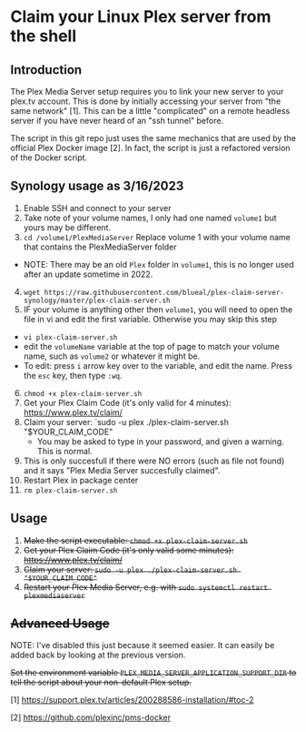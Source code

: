 # Claim your Linux Plex server from the shell

## Introduction

The Plex Media Server setup requires you to link your new server to your plex.tv account. This is done by initially accessing your server from "the same network" [1]. This can be a little "complicated" on a remote headless server if you have never heard of an "ssh tunnel" before.

The script in this git repo just uses the same mechanics that are used by the official Plex Docker image [2]. In fact, the script is just a refactored version of the Docker script.

## Synology usage as 3/16/2023
 1. Enable SSH and connect to your server
 2. Take note of your volume names, I only had one named `volume1` but yours may be different.
 3. `cd /volume1/PlexMediaServer` Replace volume 1 with your volume name that contains the PlexMediaServer folder
  - NOTE: There may be an old `Plex` folder in `volume1`, this is no longer used after an update sometime in 2022.
 4. `wget https://raw.githubusercontent.com/blueal/plex-claim-server-synology/master/plex-claim-server.sh`
 5. IF your volume is anything other then `volume1`, you will need to open the file in vi and edit the first variable. Otherwise you may skip this step
  - `vi plex-claim-server.sh`
  - edit the `volumeName` variable at the top of page to match your volume name, such as `volume2` or whatever it might be.
  - To edit: press `i` arrow key over to the variable, and edit the name. Press the `esc` key, then type `:wq`.
 6. `chmod +x plex-claim-server.sh`
 7. Get your Plex Claim Code (it's only valid for 4 minutes): https://www.plex.tv/claim/
 8. Claim your server: `sudo -u plex ./plex-claim-server.sh "$YOUR_CLAIM_CODE"
    - You may be asked to type in your password, and given a warning. This is normal.
 9. This is only succesfull if there were NO errors (such as file not found) and it says "Plex Media Server succesfully claimed".
 10. Restart Plex in package center
 11. `rm plex-claim-server.sh`

## Usage

1. ~~Make the script executable: `chmod +x plex-claim-server.sh`~~  
2. ~~Get your Plex Claim Code (it's only valid some minutes): https://www.plex.tv/claim/~~  
3. ~~Claim your server: `sudo -u plex ./plex-claim-server.sh "$YOUR_CLAIM_CODE"`~~
4. ~~Restart your Plex Media Server, e.g. with `sudo systemctl restart plexmediaserver`~~


## ~~Advanced Usage~~

NOTE: I've disabled this just because it seemed easier. It can easily be added back by looking at the previous version.

~~Set the environment variable `PLEX_MEDIA_SERVER_APPLICATION_SUPPORT_DIR` to tell the script about your non-default Plex setup.~~

[1] https://support.plex.tv/articles/200288586-installation/#toc-2

[2] https://github.com/plexinc/pms-docker


